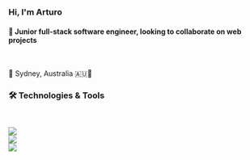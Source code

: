 ### Hi, I'm Arturo


#### 🌱 Junior full-stack software engineer, looking to collaborate on web projects

<br>

📍 Sydney, Australia 🇦🇺🦘


### 🛠 Technologies & Tools

<br>

![](https://img.shields.io/badge/Code-JavaScript-informational?style=flat&logo=Javascript&logoColor=white&color=2bbc8a)
<br>
![](https://img.shields.io/badge/Code-HTML5-informational?style=flat&logo=HTML5&logoColor=white&color=2bbc8a)
<br>
![](https://img.shields.io/badge/Code-CSS3-informational?style=flat&logo=CSS3&logoColor=white&color=2bbc8a)
